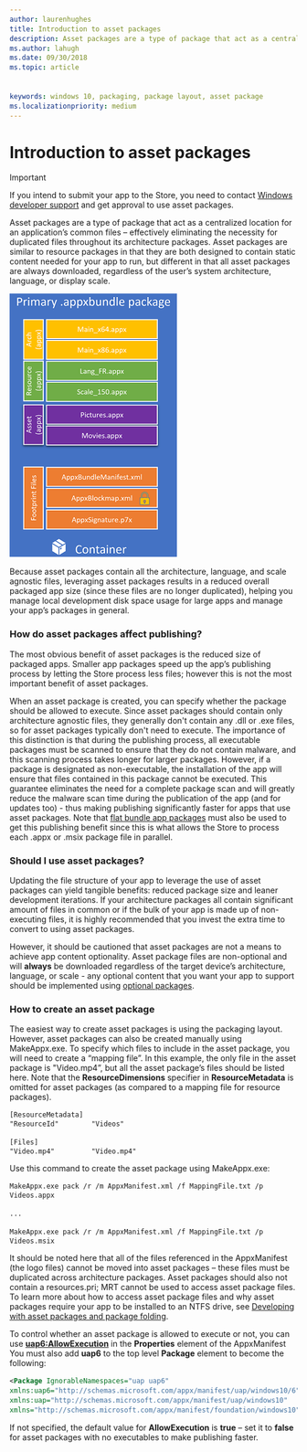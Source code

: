 ```yaml
---
author: laurenhughes
title: Introduction to asset packages
description: Asset packages are a type of package that act as a centralized location for an application’s common files – effectively eliminating the necessity for duplicated files throughout its architecture packages.
ms.author: lahugh
ms.date: 09/30/2018
ms.topic: article


keywords: windows 10, packaging, package layout, asset package
ms.localizationpriority: medium
---
```


# Introduction to asset packages

> [!IMPORTANT]
> If you intend to submit your app to the Store, you need to contact [Windows developer support](https://developer.microsoft.com/windows/support) and get approval to use asset packages.

Asset packages are a type of package that act as a centralized location for an application’s common files – effectively eliminating the necessity for duplicated files throughout its architecture packages. Asset packages are similar to resource packages in that they are both designed to contain static content needed for your app to run, but different in that all asset packages are always downloaded, regardless of the user’s system architecture, language, or display scale.

![Asset Package Bundle Diagram](images/primary-bundle.png)

Because asset packages contain all the architecture, language, and scale agnostic files, leveraging asset packages results in a reduced overall packaged app size (since these files are no longer duplicated), helping you manage local development disk space usage for large apps and manage your app’s packages in general. 

### How do asset packages affect publishing?
The most obvious benefit of asset packages is the reduced size of packaged apps. Smaller app packages speed up the app’s publishing process by letting the Store process less files; however this is not the most important benefit of asset packages.

When an asset package is created, you can specify whether the package should be allowed to execute. Since asset packages should contain only architecture agnostic files, they generally don't contain any .dll or .exe files, so for asset packages typically don't need to execute. The importance of this distinction is that during the publishing process, all executable packages must be scanned to ensure that they do not contain malware, and this scanning process takes longer for larger packages. However, if a package is designated as non-executable, the installation of the app will ensure that files contained in this package cannot be executed. This guarantee eliminates the need for a complete package scan and will greatly reduce the malware scan time during the publication of the app (and for updates too) - thus making publishing significantly faster for apps that use asset packages. Note that [flat bundle app packages](flat-bundles.md) must also be used to get this publishing benefit since this is what allows the Store to process each .appx or .msix package file in parallel. 


### Should I use asset packages?
Updating the file structure of your app to leverage the use of asset packages can yield tangible benefits: reduced package size and leaner development iterations. If your architecture packages all contain significant amount of files in common or if the bulk of your app is made up of non-executing files, it is highly recommended that you invest the extra time to convert to using asset packages.

However, it should be cautioned that asset packages are not a means to achieve app content optionality. Asset package files are non-optional and will **always** be downloaded regardless of the target device’s architecture, language, or scale - any optional content that you want your app to support should be implemented using [optional packages](optional-packages.md). 


### How to create an asset package
The easiest way to create asset packages is using the packaging layout. However, asset packages can also be created manually using MakeAppx.exe. To specify which files to include in the asset package, you will need to create a “mapping file”. In this example, the only file in the asset package is "Video.mp4”, but all the asset package’s files should be listed here. Note that the **ResourceDimensions** specifier in **ResourceMetadata** is omitted for asset packages (as compared to a mapping file for resource packages).

```example 
[ResourceMetadata]
"ResourceId"        "Videos"

[Files]
"Video.mp4"         "Video.mp4"
```

Use this command to create the asset package using MakeAppx.exe: 

```syntax 
MakeAppx.exe pack /r /m AppxManifest.xml /f MappingFile.txt /p Videos.appx

...

MakeAppx.exe pack /r /m AppxManifest.xml /f MappingFile.txt /p Videos.msix

```
It should be noted here that all of the files referenced in the AppxManifest (the logo files) cannot be moved into asset packages – these files must be duplicated across architecture packages. 
Asset packages should also not contain a resources.pri; MRT cannot be used to access asset package files. To learn more about how to access asset package files and why asset packages require your app to be installed to an NTFS drive, see [Developing with asset packages and package folding](Package-Folding.md).

To control whether an asset package is allowed to execute or not, you can use **[uap6:AllowExecution](https://docs.microsoft.com/uwp/schemas/appxpackage/uapmanifestschema/element-uap6-allowexecution)** in the **Properties** element of the AppxManifest You must also add **uap6** to the top level **Package** element to become the following: 

```XML
<Package IgnorableNamespaces="uap uap6" 
xmlns:uap6="http://schemas.microsoft.com/appx/manifest/uap/windows10/6" 
xmlns:uap="http://schemas.microsoft.com/appx/manifest/uap/windows10" 
xmlns="http://schemas.microsoft.com/appx/manifest/foundation/windows10">
```

 If not specified, the default value for **AllowExecution** is **true** – set it to **false** for asset packages with no executables to make publishing faster.  



